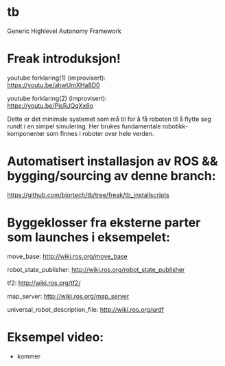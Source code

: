 # tb
Generic Highlevel Autonomy Framework 

# Freak introduksjon!
youtube forklaring(1) (improvisert):  
https://youtu.be/ahwUmXHa8D0 

youtube forklaring(2) (improvisert):  
https://youtu.be/PjsRJQqXx6o 

Dette er det minimale systemet som må til for å få roboten til å flytte seg rundt i en simpel simulering. Her brukes fundamentale robotikk-komponenter som finnes i roboter over hele verden. 

# Automatisert installasjon av ROS && bygging/sourcing av denne branch: 

https://github.com/bjortech/tb/tree/freak/tb_installscripts

# Byggeklosser fra eksterne parter som launches i eksempelet: 

move_base: 
http://wiki.ros.org/move_base

robot_state_publisher: 
http://wiki.ros.org/robot_state_publisher

tf2: 
http://wiki.ros.org/tf2/

map_server: 
http://wiki.ros.org/map_server

universal_robot_description_file:
http://wiki.ros.org/urdf

# Eksempel video: 

- kommer 
